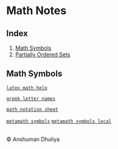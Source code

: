 Math Notes
====================

Index
--------
1. [Math Symbols](#symbols)
2. [Partially Ordered Sets](posets.html)

Math Symbols <a name="symbols"></a>
---------------------

[`latex math help`](../latex/undergradmath.pdf)

[`greek letter names`](greek-letters.png)

[`math notation sheet`](math-notation-sheet.jpg)

[`metamath symbols`](http://us.metamath.org/symbols/symbols.html)
[`metamath symbols local`](us.metamath.org/symbols/symbols.html)



   
<div class="footer">
<br/>
&copy; Anshuman Dhuliya
<br/>
</div>

